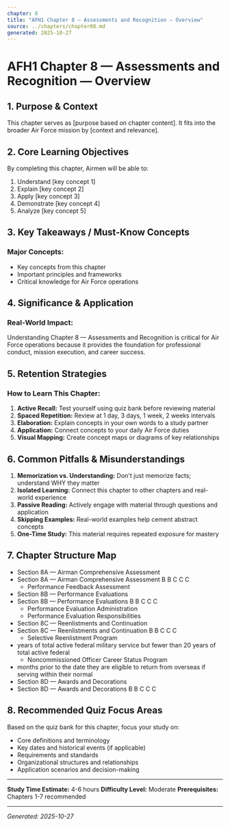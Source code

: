 ```yaml
---
chapter: 8
title: "AFH1 Chapter 8 — Assessments and Recognition — Overview"
source: ../chapters/chapter08.md
generated: 2025-10-27
---
```


# AFH1 Chapter 8 — Assessments and Recognition — Overview

## 1. Purpose & Context

This chapter serves as [purpose based on chapter content]. It fits into the broader Air Force mission by [context and relevance].

## 2. Core Learning Objectives

By completing this chapter, Airmen will be able to:

1. Understand [key concept 1]
2. Explain [key concept 2]
3. Apply [key concept 3]
4. Demonstrate [key concept 4]
5. Analyze [key concept 5]

## 3. Key Takeaways / Must-Know Concepts

### Major Concepts:

- Key concepts from this chapter
- Important principles and frameworks
- Critical knowledge for Air Force operations

## 4. Significance & Application

### Real-World Impact:

Understanding Chapter 8 — Assessments and Recognition is critical for Air Force operations because it provides the foundation for professional conduct, mission execution, and career success.

## 5. Retention Strategies

### How to Learn This Chapter:


1. **Active Recall:** Test yourself using quiz bank before reviewing material
2. **Spaced Repetition:** Review at 1 day, 3 days, 1 week, 2 weeks intervals
3. **Elaboration:** Explain concepts in your own words to a study partner
4. **Application:** Connect concepts to your daily Air Force duties
5. **Visual Mapping:** Create concept maps or diagrams of key relationships


## 6. Common Pitfalls & Misunderstandings


1. **Memorization vs. Understanding:** Don't just memorize facts; understand WHY they matter
2. **Isolated Learning:** Connect this chapter to other chapters and real-world experience
3. **Passive Reading:** Actively engage with material through questions and application
4. **Skipping Examples:** Real-world examples help cement abstract concepts
5. **One-Time Study:** This material requires repeated exposure for mastery


## 7. Chapter Structure Map

- Section 8A — Airman Comprehensive Assessment
- Section 8A — Airman Comprehensive Assessment B B C C C
  - Performance Feedback Assessment
- Section 8B — Performance Evaluations
- Section 8B — Performance Evaluations B B C C C
  - Performance Evaluation Administration
  - Performance Evaluation Responsibilities
- Section 8C — Reenlistments and Continuation
- Section 8C — Reenlistments and Continuation B B C C C
  - Selective Reenlistment Program
- years of total active federal military service but fewer than 20 years of total active federal
  - Noncommissioned Officer Career Status Program
- months prior to the date they are eligible to return from overseas if serving within their normal
- Section 8D — Awards and Decorations
- Section 8D — Awards and Decorations B B C C C

## 8. Recommended Quiz Focus Areas

Based on the quiz bank for this chapter, focus your study on:


- Core definitions and terminology
- Key dates and historical events (if applicable)
- Requirements and standards
- Organizational structures and relationships
- Application scenarios and decision-making


---

**Study Time Estimate:** 4-6 hours
**Difficulty Level:** Moderate
**Prerequisites:** Chapters 1-7 recommended

---

*Generated: 2025-10-27*
